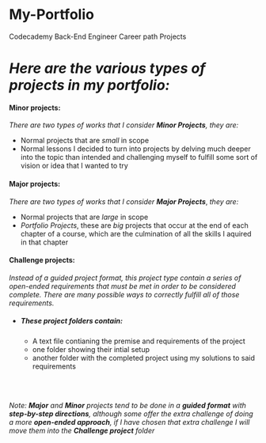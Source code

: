 # My-Portfolio
Codecademy Back-End Engineer Career path Projects


# ***Here are the various types of projects in my portfolio:*** 

#### Minor projects:
*There are two types of works that I consider **Minor Projects**, they are:*
- Normal projects that are *small* in scope
- Normal lessons I decided to turn into projects by delving much deeper into the topic than intended and challenging myself to fulfill some sort of vision or idea that I wanted to try

#### Major projects:
*There are two types of works that I consider* ***Major Projects***, *they are:*
- Normal projects that are *large* in scope
- *Portfolio Projects*, these are *big* projects that occur at the end of each chapter of a course, which are the culmination of all the skills I aquired in that chapter

#### Challenge projects: 
*Instead of a guided project format, this project type contain a series of open-ended requirements that must be met in order to be considered complete. There are many possible ways to correctly fulfill all of those requirements.*

- ##### These project folders contain: 
  - A text file contianing the premise and requirements of the project
   - one folder showing their intial setup
   - another folder with the completed project using my solutions to said requirements

<br><br>

*Note: **Major** and **Minor** projects tend to be done in a **guided format** with **step-by-step directions**, although some offer the extra challenge of doing a more **open-ended approach**, if I have chosen that extra challenge I will move them into the **Challenge project** folder*